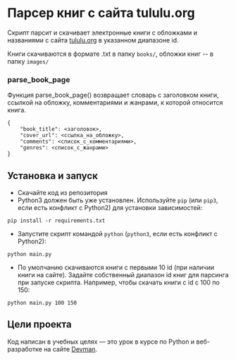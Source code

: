 # Парсер книг с сайта tululu.org

Скрипт парсит и скачивает электронные книги с обложками и названиями 
с сайта [tululu.org](https://tululu.org/) в указанном диапазоне id. 

Книги скачиваются в формате .txt в папку `books/`, 
обложки книг -- в папку `images/`

### parse_book_page
Функция parse_book_page() возвращает словарь с заголовком книги, 
ссылкой на обложку, комментариями и жанрами, к которой относится книга.
```
{
    "book_title": <заголовок>,
    "cover_url": <ссылка_на_обложку>,
    "comments": <список_с_комментариями>,
    "genres": <список_с_жанрами>
}
```

## Установка и запуск

- Скачайте код из репозитория
- Python3 должен быть уже установлен. Используйте `pip` (или `pip3`, если есть конфликт с Python2) для установки зависимостей:

```shell
pip install -r requirements.txt
```

- Запустите скрипт командой `python` (`python3`, если есть конфликт с Python2):

```shell
python main.py
```

- По умолчанию скачиваются книги с первыми 10 id (при наличии книги на сайте).
Задайте собственный диапазон id книг для парсинга при запуске скрипта. 
Например, чтобы скачать книги c id с 100 по 150:
```shell
python main.py 100 150
```

## Цели проекта

Код написан в учебных целях — это урок в курсе по Python и веб-разработке на 
сайте [Devman](https://dvmn.org).